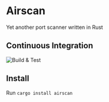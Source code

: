 # Airscan

Yet another port scanner written in Rust

## Continuous Integration

![Build & Test](https://github.com/Wafelack/airscan/workflows/Build%20&%20Test/badge.svg)

## Install

Run `cargo install airscan`